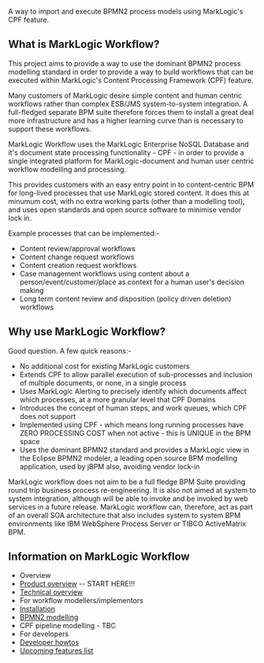 A way to import and execute BPMN2 process models using MarkLogic's CPF feature.

## What is MarkLogic Workflow?

This project aims to provide a way to use the dominant BPMN2 process modelling standard in order to provide a way to
build workflows that can be executed within MarkLogic's Content Processing Framework (CPF) feature.

Many customers of MarkLogic desire simple content and human centric workflows rather than complex ESB/JMS system-to-system integration. A full-fledged separate BPM suite therefore forces them to install a great deal more infrastructure
and has a higher learning curve than is necessary to support these workflows.

MarkLogic Workflow uses the MarkLogic Enterprise NoSQL Database and it's document state processing functionality - CPF -
in order to provide a single integrated platform for MarkLogic-document and human user centric workflow modelling and
processing.

This provides customers with an easy entry point in to content-centric BPM for long-lived processes that use MarkLogic
stored content. It does this at minumum cost, with no extra working
parts (other than a modelling tool), and uses open standards and open source software to minimise vendor lock in.

Example processes that can be implemented:-

- Content review/approval workflows
- Content change request workflows
- Content creation request workflows
- Case management workflows using content about a person/event/customer/place as context for a human user's decision making
- Long term content review and disposition (policy driven deletion) workflows

## Why use MarkLogic Workflow?

Good question. A few quick reasons:-

- No additional cost for existing MarkLogic customers
- Extends CPF to allow parallel execution of sub-processes and inclusion of multiple documents, or none, in a single process
- Uses MarkLogic Alerting to precisely identify which documents affect which processes, at a more granular level that CPF Domains
- Introduces the concept of human steps, and work queues, which CPF does not support
- Implemented using CPF - which means long running processes have ZERO PROCESSING COST when not active - this is UNIQUE in the BPM space
- Uses the dominant BPMN2 standard and provides a MarkLogic view in the Eclipse BPMN2 modeler, a leading open source BPM modelling application, used by jBPM also, avoiding vendor lock-in

MarkLogic workflow does not aim to be a full fledge BPM Suite providing round trip business process re-engineering. It is
also not aimed at system to system integration, although will be able to invoke and be invoked by web services in a future
release. MarkLogic workflow can, therefore, act as part of an overall SOA architecture that also includes system to system
BPM environments like IBM WebSphere Process Server or TIBCO ActiveMatrix BPM.

## Information on MarkLogic Workflow
- Overview
 - [Product overview](./documentation/OVERVIEW.md) -- START HERE!!!
 - [Technical overview](./documentation/TECHINTRO.md)
- For workflow modellers/implementors
 - [Installation](./documentation/INSTALL.md)
 - [BPMN2 modelling](./documentation/MODELLING.md)
 - CPF pipeline modelling - TBC
- For developers
 - [Developer howtos](./documentation/DEVELOPER.md)
 - [Upcoming features list](./documentation/SPRINTS.md)

